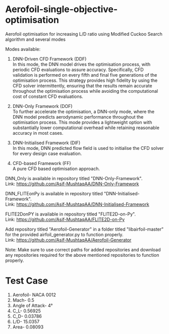 # Aerofoil-single-objective-optimisation
Aerofoil optimisation for increasing L/D ratio using Modified Cuckoo Search algorithm and several modes

Modes available:  
1. DNN-Driven CFD Framework (DDF)  
In this mode, the DNN model drives the optimisation process, with periodic CFD evaluations to assure accuracy. Specifically, CFD validation is performed on every fifth and final five generations of the optimisation process. This strategy provides high fidelity by using the CFD solver intermittently, ensuring that the results remain accurate throughout the optimisation process while avoiding the computational cost of constant CFD evaluations.

2. DNN-Only Framework (DOF)  
To further accelerate the optimisation, a DNN-only mode, where the DNN model predicts aerodynamic performance throughout the optimisation process. This mode provides a lightweight option with substantially lower computational overhead while retaining reasonable accuracy in most cases.

3. DNN-Initialised Framework (DIF)  
In this mode, DNN predicted flow field is used to initialise the CFD solver for every design case evaluation.  

4. CFD-based Framework (FF)  
A pure CFD based optimisation approach.

DNN_Only is available in repository titled "DNN-Only-Framework".  
Link: https://github.com/Asif-MushtaqAA/DNN-Only-Framework  

DNN_FLITEonPy is available in repository titled "DNN-Initialised-Framework".  
Link: https://github.com/Asif-MushtaqAA/DNN-Initialised-Framework  

FLITE2DonPY is available in repository titled "FLITE2D-on-Py".  
Link: https://github.com/Asif-MushtaqAA/FLITE2D-on-Py  

Add repository titled "Aerofoil-Generator" in a folder titled "libairfoil-master" for the provided airfoil_generator.py to function properly.        	
Link: https://github.com/Asif-MushtaqAA/Aerofoil-Generator	

Note: Make sure to use correct paths for added repositories and download any repositories required for the above mentioned repositories to function properly.  

# Test Case  
1. Aerofoil-	NACA 0012  
2. Mach-	0.5  
3. Angle of Attack-	4°  
4. C_L-	0.56925  
5. C_D-	0.03786  
6. L/D-	15.0357  
7. Area- 0.08093    
						




